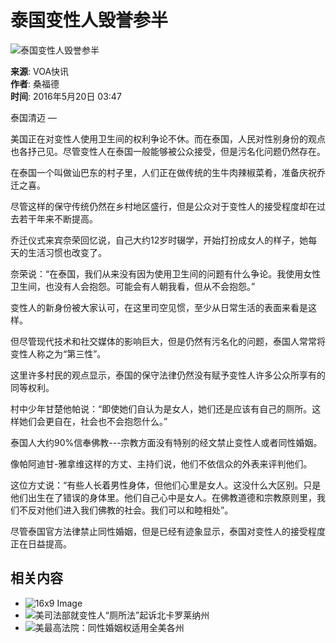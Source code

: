 # 泰国变性人毁誉参半

![泰国变性人毁誉参半](https://gdb.voanews.com/d84af334-85fe-4dc5-b612-a2250ab36252_tv_w1023_r0.jpg)

**来源**: VOA快讯  
**作者**: 桑福德  
**时间**: 2016年5月20日 03:47  

泰国清迈 — 

美国正在对变性人使用卫生间的权利争论不休。而在泰国，人民对性别身份的观点也各抒己见。尽管变性人在泰国一般能够被公众接受，但是污名化问题仍然存在。

在泰国一个叫做讪巴东的村子里，人们正在做传统的生牛肉辣椒菜肴，准备庆祝乔迁之喜。

尽管这样的保守传统仍然在乡村地区盛行，但是公众对于变性人的接受程度却在过去若干年来不断提高。

乔迁仪式来宾奈荣回忆说，自己大约12岁时辍学，开始打扮成女人的样子，她每天的生活习惯也改变了。

奈荣说：“在泰国，我们从来没有因为使用卫生间的问题有什么争论。我使用女性卫生间，也没有人会抱怨。可能会有人朝我看，但从不会抱怨。”

变性人的新身份被大家认可，在这里司空见惯，至少从日常生活的表面来看是这样。

但尽管现代技术和社交媒体的影响巨大，但是仍然有污名化的问题，泰国人常常将变性人称之为“第三性”。

这里许多村民的观点显示，泰国的保守法律仍然没有赋予变性人许多公众所享有的同等权利。

村中少年甘楚他帕说：“即使她们自认为是女人，她们还是应该有自己的厕所。这样她们会更自在，社会也不会抱怨什么。”

泰国人大约90%信奉佛教---宗教方面没有特别的经文禁止变性人或者同性婚姻。

像帕阿迪甘-雅拿维这样的方丈、主持们说，他们不依信众的外表来评判他们。

这位方丈说：“有些人长着男性身体，但他们心里是女人。这没什么大区别。只是他们出生在了错误的身体里。他们自己心中是女人。在佛教道德和宗教原则里，我们不反对他们进入我们佛教的社会。我们可以和睦相处”。

尽管泰国官方法律禁止同性婚姻，但是已经有迹象显示，泰国对变性人的接受程度正在日益提高。

## 相关内容

-   ![16x9 Image](https://gdb.voanews.com/d84af334-85fe-4dc5-b612-a2250ab36252_tv_b1_w144_r1.jpg)
-   ![美司法部就变性人“厕所法”起诉北卡罗莱纳州](https://gdb.voanews.com/12c80583-6200-4ec9-80e3-0d0a1073f035_w100_r1.jpg)
-   ![美最高法院：同性婚姻权适用全美各州](https://gdb.voanews.com/6621b478-6e54-4043-8a74-1d1f1d6e69a1_w100_r1.jpg)